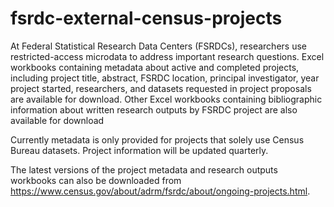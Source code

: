 # fsrdc-external-census-projects
At Federal Statistical Research Data Centers (FSRDCs), researchers use restricted-access microdata to address important research questions. Excel workbooks containing metadata about active and completed projects, including project title, abstract, FSRDC location, principal investigator, year project started, researchers, and datasets requested in project proposals are available for download. Other Excel workbooks containing bibliographic information about written research outputs by FSRDC project are also available for download 

Currently metadata is only provided for projects that solely use Census Bureau datasets. Project information will be updated quarterly. 

The latest versions of the project metadata and research outputs workbooks can also be downloaded from https://www.census.gov/about/adrm/fsrdc/about/ongoing-projects.html. 
